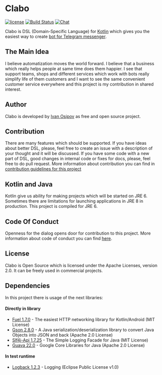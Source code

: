 # Clabo
[![license](https://img.shields.io/badge/license-Apache%202.0-blue.svg?style=flat)](http://www.apache.org/licenses/LICENSE-2.0)
[![Build Status](https://travis-ci.org/ivan-osipov/Clabo.svg?branch=master)](https://travis-ci.org/ivan-osipov/Clabo) 
[![Chat](https://img.shields.io/badge/any%20questions-telegram-2370bc.svg)](https://t.me/joinchat/D2ZdJQ57kOIU7APYaDb2eg) 


Clabo is DSL (Domain-Specific Language) for [Kotlin](https://kotlinlang.org) which gives you the easiest way to create 
[bot for Telegram messenger](https://core.telegram.org/bots).  

## The Main Idea
I believe automatization moves the world forward. I believe that a business which really helps people at same time does 
them happier. I see that support teams, shops and different services which work with bots really simplify life of them
 customers and I want to see the same 
convenient customer service everywhere and this project is my contribution in shared interest.

## Author
Clabo is developed by [Ivan Osipov](https://github.com/ivan-osipov) as free and open source project.

## Contribution
There are many features which should be supported. If you have ideas about better DSL, please, feel free to create an 
issue with a description of your thought and it will be discussed. If you have some code with a new part of DSL, 
good changes in internal code or fixes for docs, please, feel free to do pull request.
More information about contribution you can find in [contribution guidelines for this project](https://github.com/ivan-osipov/Clabo/blob/master/CONTRIBUTING.md)

## Kotlin and Java
Kotlin give us ability for making projects which will be started on JRE 6. Sometimes there are limitations 
for launching applications in JRE 8 in production. This project is compiled for JRE 6.

## Code Of Conduct
Openness for the dialog opens door for contribution to this project.
More information about code of conduct you can find [here](https://github.com/ivan-osipov/Clabo/blob/master/CODE_OF_CONDUCT.md).

## License
Clabo is Open Source which is licensed under the Apache Licenses, version 2.0. It can be freely used in commercial 
projects.

## Dependencies
In this project there is usage of the next libraries:
#### Directly in library
- [Fuel 1.7.0](https://github.com/kittinunf/Fuel) - The easiest HTTP networking library for Kotlin/Android 
(MIT License)
- [Gson 2.8.0](https://github.com/google/gson) - A Java serialization/deserialization library to convert Java Objects 
into JSON and back (Apache 2.0 License)
- [Slf4j-Api 1.7.25](https://www.slf4j.org) - The Simple Logging Facade for Java (MIT License)
- [Guava 22.0](https://github.com/google/guava) - Google Core Libraries for Java (Apache 2.0 License)  
#### In test runtime
- [Logback 1.2.3](https://logback.qos.ch) - Logging (Eclipse Public License v1.0)
